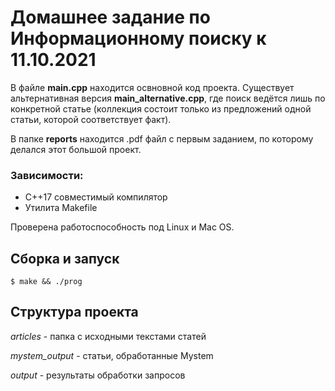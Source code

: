 # Домашнее задание по Информационному поиску к 11.10.2021
В файле **main.cpp** находится освновной код проекта. Существует альтернативная версия **main_alternative.cpp**, где поиск ведётся лишь по конкретной статье (коллекция состоит только из предложений одной статьи, которой соответствует факт).

В папке **reports** находится .pdf файл с первым заданием, по которому делался этот большой проект.
### Зависимости:
* C++17 совместимый компилятор
* Утилита Makefile

Проверена работоспособность под Linux и Mac OS.

## Сборка и запуск
```console
$ make && ./prog

```

## Структура проекта
*articles* - папка с исходными текстами статей

*mystem_output* - статьи, обработанные Mystem

*output* - результаты обработки запросов